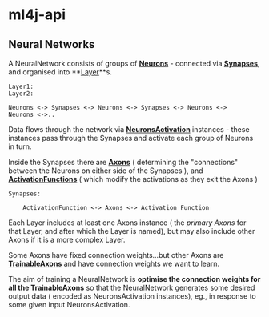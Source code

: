 # ml4j-api


## Neural Networks
 

A NeuralNetwork consists of groups of **[Neurons](https://github.com/ml4j/ml4j-api/blob/master/ml4j-synapses-api/src/main/java/org/ml4j/nn/neurons/Neurons.java)** -    connected via **[Synapses](https://github.com/ml4j/ml4j-api/blob/master/ml4j-synapses-api/src/main/java/org/ml4j/nn/synapses/Synapses.java)**, and organised into **[Layer](https://github.com/ml4j/ml4j-api/blob/master/ml4j-layers-api/src/main/java/org/ml4j/nn/layers/Layer.java)**s.

```
Layer1:															Layer2:

Neurons <-> Synapses <-> Neurons <-> Synapses <-> Neurons <->	Neurons <->..

```

Data flows through the network via **[NeuronsActivation](https://github.com/ml4j/ml4j-api/blob/master/ml4j-synapses-api/src/main/java/org/ml4j/nn/neurons/NeuronsActivation.java)** instances - these instances pass through the Synapses and activate each group of Neurons in turn.


Inside the Synapses there are **[Axons](https://github.com/ml4j/ml4j-api/blob/master/ml4j-synapses-api/src/main/java/org/ml4j/nn/axons/Axons.java)** ( determining the "connections" between the Neurons on either side of the Synapses ), 
and **[ActivationFunctions](https://github.com/ml4j/ml4j-api/blob/master/ml4j-synapses-api/src/main/java/org/ml4j/nn/activationfunctions/ActivationFunction.java)** ( which modify the activations as they exit the Axons )


```
Synapses:						

	ActivationFunction <-> Axons <-> Activation Function
```
Each Layer includes at least one Axons instance ( the *primary Axons* for that Layer, and after which the Layer is named), 
but may also include other Axons if it is a more complex Layer.

Some Axons have fixed connection weights...but other Axons are **[TrainableAxons](https://github.com/ml4j/ml4j-api/blob/master/ml4j-synapses-api/src/main/java/org/ml4j/nn/axons/TrainableAxons.java)** and have connection weights we want to learn.

The aim of training a NeuralNetwork is **optimise the connection weights for all the TrainableAxons** so that the NeuralNetwork
generates some desired output data ( encoded as NeuronsActivation instances), eg., in response to some given input NeuronsActivation.



